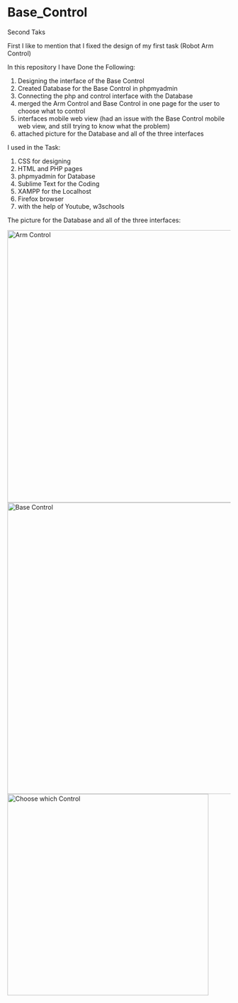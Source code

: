 # Base_Control
Second Taks 

First I like to mention that I fixed the design of my first task (Robot Arm Control)

In this repository I have Done the Following:

1. Designing the interface of the Base Control
2. Created Database for the Base Control in phpmyadmin
3. Connecting the php and control interface with the Database
4. merged the Arm Control and Base Control in one page for the user to choose what to control
5. interfaces mobile web view (had an issue with the Base Control mobile web view, and still trying to know what the problem)
6. attached picture for the Database and all of the three interfaces 

I used in the Task:
1. CSS for designing
2. HTML and PHP pages
3. phpmyadmin for Database
4. Sublime Text for the Coding
5. XAMPP for the Localhost
6. Firefox browser
7. with the help of Youtube, w3schools



The picture for the Database and all of the three interfaces:

<img width="614" alt="Arm Control" src="https://user-images.githubusercontent.com/86008612/123851931-6ca90b80-d924-11eb-9eae-96fe9c18498b.png">
<img width="657" alt="Base Control" src="https://user-images.githubusercontent.com/86008612/123851308-b34a3600-d923-11eb-9174-44de563fd3a5.png">
<img width="454" alt="Choose which Control" src="https://user-images.githubusercontent.com/86008612/123851312-b3e2cc80-d923-11eb-8b96-636e0ce2f0d5.png">

